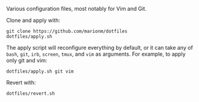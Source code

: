 Various configuration files, most notably for Vim and Git.

Clone and apply with:
```
git clone https://github.com/marionm/dotfiles
dotfiles/apply.sh
````

The apply script will reconfigure everything by default, or it can take any of `bash`, `git`, `irb`, `screen`, `tmux`, and `vim` as arguments. For example, to apply only git and vim:
```
dotfiles/apply.sh git vim
```

Revert with:
```
dotfiles/revert.sh
```
